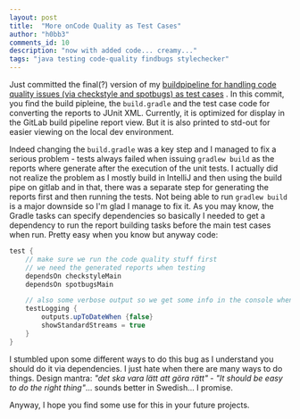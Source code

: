 ```yaml
---
layout: post
title:  "More onCode Quality as Test Cases"
author: "h0bb3"
comments_id: 10
description: "now with added code... creamy..."
tags: "java testing code-quality findbugs stylechecker"
---
```

Just committed the final(?) version of my [buildpipeline for handling code quality issues (via checkstyle and spotbugs) as test cases](https://github.com/tobias-dv-lnu/log/tree/main/code/gitlab-code-quality-as-unit-tests) . In this commit, you find the build pipleine, the `build.gradle` and the test case code for converting the reports to JUnit XML. Currently, it is optimized for display in the GitLab build pipeline report view. But it is also printed to std-out for easier viewing on the local dev environment.

Indeed changing the `build.gradle` was a key step and I managed to fix a serious problem - tests always failed when issuing `gradlew build`  as the reports where generate after the execution of the unit tests. I actually did not realize the problem as I mostly build in IntelliJ and then using the build pipe on gitlab and in that, there was a separate step for generating the reports first and then running the tests. Not being able to run `gradlew build`  is a major downside so I'm glad I manage to fix it. As you may know, the Gradle tasks can specify dependencies so basically I needed to get a dependency to run the report building tasks before the main test cases when run. Pretty easy when you know but anyway code:

```java
test {
    // make sure we run the code quality stuff first
    // we need the generated reports when testing
    dependsOn checkstyleMain
    dependsOn spotbugsMain

    // also some verbose output so we get some info in the console when we run tests
    testLogging {
        outputs.upToDateWhen {false}
        showStandardStreams = true
    }
}
```

I stumbled upon some different ways to do this bug as I understand you should do it via dependencies. I just hate when there are many ways to do things. Design mantra: *"det ska vara lätt att göra rätt"* - *"It should be easy to do the right thing"*... sounds better in Swedish... I promise.

Anyway, I hope you find some use for this in your future projects.
